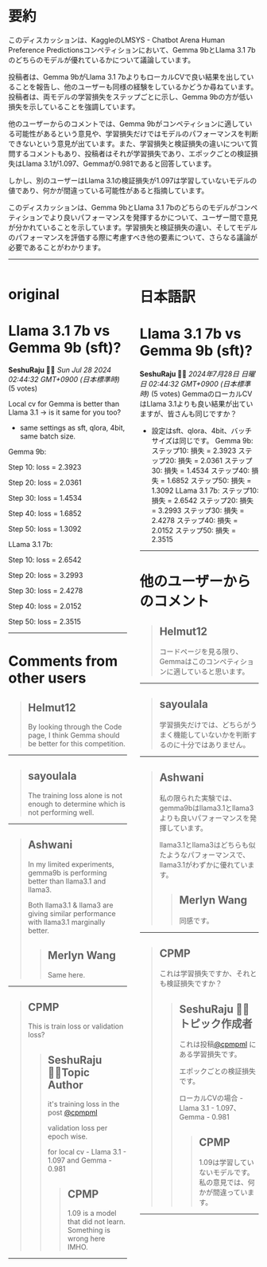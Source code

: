 # 要約 
このディスカッションは、KaggleのLMSYS - Chatbot Arena Human Preference Predictionsコンペティションにおいて、Gemma 9bとLlama 3.1 7bのどちらのモデルが優れているかについて議論しています。

投稿者は、Gemma 9bがLlama 3.1 7bよりもローカルCVで良い結果を出していることを報告し、他のユーザーも同様の経験をしているかどうか尋ねています。投稿者は、両モデルの学習損失をステップごとに示し、Gemma 9bの方が低い損失を示していることを強調しています。

他のユーザーからのコメントでは、Gemma 9bがコンペティションに適している可能性があるという意見や、学習損失だけではモデルのパフォーマンスを判断できないという意見が出ています。また、学習損失と検証損失の違いについて質問するコメントもあり、投稿者はそれが学習損失であり、エポックごとの検証損失はLlama 3.1が1.097、Gemmaが0.981であると回答しています。

しかし、別のユーザーはLlama 3.1の検証損失が1.097は学習していないモデルの値であり、何かが間違っている可能性があると指摘しています。

このディスカッションは、Gemma 9bとLlama 3.1 7bのどちらのモデルがコンペティションでより良いパフォーマンスを発揮するかについて、ユーザー間で意見が分かれていることを示しています。学習損失と検証損失の違い、そしてモデルのパフォーマンスを評価する際に考慮すべき他の要素について、さらなる議論が必要であることがわかります。


---


<style>
.column-left{
  float: left;
  width: 47.5%;
  text-align: left;
}
.column-right{
  float: right;
  width: 47.5%;
  text-align: left;
}
.column-one{
  float: left;
  width: 100%;
  text-align: left;
}
</style>


<div class="column-left">

# original

# Llama 3.1 7b vs Gemma 9b (sft)?

**SeshuRaju 🧘‍♂️** *Sun Jul 28 2024 02:44:32 GMT+0900 (日本標準時)* (5 votes)

Local cv for Gemma is better than Llama 3.1 -> is it same for you too?

- same settings as sft, qlora, 4bit, same batch size.

Gemma 9b:  

  Step 10: loss = 2.3923

  Step 20: loss = 2.0361

  Step 30: loss = 1.4534

  Step 40: loss = 1.6852

  Step 50: loss = 1.3092

LLama 3.1 7b:

  Step 10: loss = 2.6542

  Step 20: loss = 3.2993

  Step 30: loss = 2.4278

  Step 40: loss = 2.0152

  Step 50: loss = 2.3515



---

 # Comments from other users

> ## Helmut12
> 
> By looking through the Code page, I think Gemma should be better for this competition.
> 
> 
> 


---

> ## sayoulala
> 
> The training loss alone is not enough to determine which is not performing well.
> 
> 
> 


---

> ## Ashwani
> 
> In my limited experiments, gemma9b is performing better than llama3.1 and llama3. 
> 
> Both llama3.1 & llama3 are giving similar performance with llama3.1 marginally better. 
> 
> 
> 
> > ## Merlyn Wang
> > 
> > Same here.
> > 
> > 
> > 


---

> ## CPMP
> 
> This is train loss or validation loss?
> 
> 
> 
> > ## SeshuRaju 🧘‍♂️Topic Author
> > 
> > it's training loss in the post [@cpmpml](https://www.kaggle.com/cpmpml) 
> > 
> > validation loss per epoch wise.
> > 
> >   for local cv - Llama 3.1 - 1.097 and Gemma - 0.981
> > 
> > 
> > 
> > > ## CPMP
> > > 
> > > 1.09 is a model that did not learn. Something is wrong here IMHO.
> > > 
> > > 
> > > 


---



</div>
<div class="column-right">

# 日本語訳

# Llama 3.1 7b vs Gemma 9b (sft)?
**SeshuRaju 🧘‍♂️** *2024年7月28日 日曜日 02:44:32 GMT+0900 (日本標準時)* (5 votes)
GemmaのローカルCVはLlama 3.1よりも良い結果が出ていますが、皆さんも同じですか？
- 設定はsft、qlora、4bit、バッチサイズは同じです。
Gemma 9b:  
  ステップ10: 損失 = 2.3923
  ステップ20: 損失 = 2.0361
  ステップ30: 損失 = 1.4534
  ステップ40: 損失 = 1.6852
  ステップ50: 損失 = 1.3092
LLama 3.1 7b:
  ステップ10: 損失 = 2.6542
  ステップ20: 損失 = 3.2993
  ステップ30: 損失 = 2.4278
  ステップ40: 損失 = 2.0152
  ステップ50: 損失 = 2.3515
---
 # 他のユーザーからのコメント
> ## Helmut12
> 
> コードページを見る限り、Gemmaはこのコンペティションに適していると思います。
> 
> 
> 
---
> ## sayoulala
> 
> 学習損失だけでは、どちらがうまく機能していないかを判断するのに十分ではありません。
> 
> 
> 
---
> ## Ashwani
> 
> 私の限られた実験では、gemma9bはllama3.1とllama3よりも良いパフォーマンスを発揮しています。
> 
> llama3.1とllama3はどちらも似たようなパフォーマンスで、llama3.1がわずかに優れています。
> 
> 
> 
> > ## Merlyn Wang
> > 
> > 同感です。
> > 
> > 
> > 
---
> ## CPMP
> 
> これは学習損失ですか、それとも検証損失ですか？
> 
> 
> 
> > ## SeshuRaju 🧘‍♂️トピック作成者
> > 
> > これは投稿[@cpmpml](https://www.kaggle.com/cpmpml) にある学習損失です。
> > 
> > エポックごとの検証損失です。
> > 
> >   ローカルCVの場合 - Llama 3.1 - 1.097、Gemma - 0.981
> > 
> > 
> > 
> > > ## CPMP
> > > 
> > > 1.09は学習していないモデルです。私の意見では、何かが間違っています。
> > > 
> > > 
> > > 
---



</div>